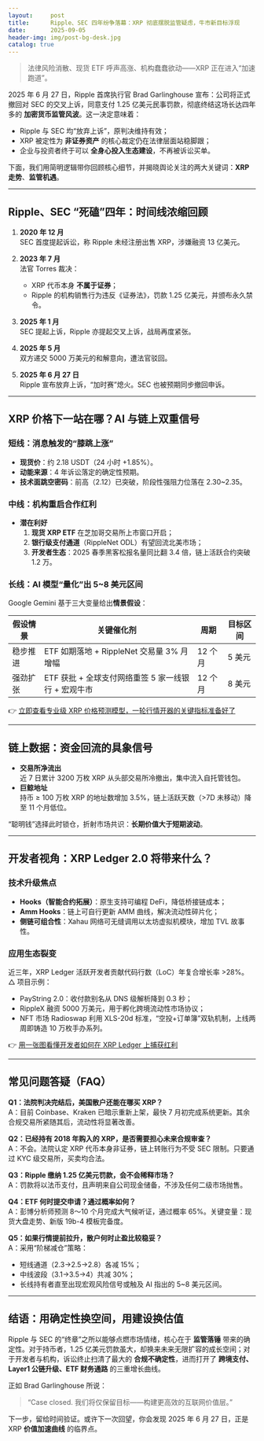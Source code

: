 ```yaml
---
layout:     post
title:      Ripple、SEC 四年纷争落幕：XRP 彻底摆脱监管疑虑，牛市新目标浮现
date:       2025-09-05
header-img: img/post-bg-desk.jpg
catalog: true
---
```


> 法律风险消散、现货 ETF 呼声高涨、机构蠢蠢欲动——XRP 正在进入“加速跑道”。

2025 年 6 月 27 日，Ripple 首席执行官 Brad Garlinghouse 宣布：公司将正式撤回对 SEC 的交叉上诉，同意支付 1.25 亿美元民事罚款，彻底终结这场长达四年多的 **加密货币监管风波**。这一决定意味着：

- Ripple 与 SEC 均“放弃上诉”，原判决维持有效；
- XRP 被定性为 **非证券资产** 的核心裁定仍在法律层面站稳脚跟；
- 企业与投资者终于可以 **全身心投入生态建设**，不再被诉讼买单。

下面，我们用简明逻辑带你回顾核心细节，并揭晓舆论关注的两大关键词：**XRP 走势**、**监管机遇**。

---

## Ripple、SEC “死磕”四年：时间线浓缩回顾

1. **2020 年 12 月**  
   SEC 首度提起诉讼，称 Ripple 未经注册出售 XRP，涉嫌融资 13 亿美元。

2. **2023 年 7 月**  
   法官 Torres 裁决：  
   - XRP 代币本身 **不属于证券**；  
   - Ripple 的机构销售行为违反《证券法》，罚款 1.25 亿美元，并颁布永久禁令。

3. **2025 年 1 月**  
   SEC 提起上诉，Ripple 亦提起交叉上诉，战局再度紧张。

4. **2025 年 5 月**  
   双方递交 5000 万美元的和解意向，遭法官驳回。

5. **2025 年 6 月 27 日**  
   Ripple 宣布放弃上诉，“加时赛”熄火。SEC 也被预期同步撤回申诉。

---

## XRP 价格下一站在哪？AI 与链上双重信号

### 短线：消息触发的“膝跳上涨”
- **现货价**：约 2.18 USDT（24 小时 +1.85%）。  
- **动能来源**：4 年诉讼落定的确定性预期。  
- **技术面跳空密码**：前高（2.12）已突破，阶段性强阻力位落在 2.30~2.35。

### 中线：机构重启合作红利
- **潜在利好**  
  1. **现货 XRP ETF** 在芝加哥交易所上市窗口开启；  
  2. **银行级支付通道**（RippleNet ODL）有望回流北美市场；  
  3. **开发者生态**：2025 春季黑客松报名量同比翻 3.4 倍，链上活跃合约突破 1.2 万。

### 长线：AI 模型“量化”出 5~8 美元区间
Google Gemini 基于三大变量给出**情景假设**：

| 假设情景 | 关键催化剂 | 周期 | 目标区间 |
|----------|-----------|------|----------|
| 稳步推进 | ETF 如期落地 + RippleNet 交易量 3% 月增幅 | 12 个月 | 5 美元 |
| 强劲扩张 | ETF 获批 + 全球支付网络重签 5 家一线银行 + 宏观牛市  | 12 个月 | 8 美元 |

👉 [立即查看专业级 XRP 价格预测模型，一轮行情开器的关键指标准备好了](https://okxdog.com/)

---

## 链上数据：资金回流的具象信号

- **交易所净流出**  
  近 7 日累计 3200 万枚 XRP 从头部交易所冷撤出，集中流入自托管钱包。  
- **巨鲸地址**  
  持币 ≥ 100 万枚 XRP 的地址数增加 3.5%，链上活跃天数（>7D 未移动）降至 11 个月低位。  

“聪明钱”选择此时锁仓，折射市场共识：**长期价值大于短期波动**。

---

## 开发者视角：XRP Ledger 2.0 将带来什么？

### 技术升级焦点
- **Hooks（智能合约拓展）**：原生支持可编程 DeFi，降低桥接链成本；  
- **Amm Hooks**：链上可自行更新 AMM 曲线，解决流动性碎片化；  
- **侧链可组合性**：Xahau 网络可无缝调用以太坊虚拟机模块，增加 TVL 故事性。

### 应用生态裂变
近三年，XRP Ledger 活跃开发者贡献代码行数（LoC）年复合增长率 >28%。  
△ 项目示例：  
- PayString 2.0：收付款别名从 DNS 级解析降到 0.3 秒；  
- RippleX 融资 5000 万美元，用于孵化跨境流动性市场协议；  
- NFT 市场 Radioswap 利用 XLS-20d 标准，“空投+订单簿”双轨机制，上线两周即铸造 10 万枚手办系列。

👉 [用一张图看懂开发者如何在 XRP Ledger 上捕获红利](https://okxdog.com/)

---

## 常见问题答疑（FAQ）

**Q1：法院判决完结后，美国散户还能在哪买 XRP？**  
A：目前 Coinbase、Kraken 已暗示重新上架，最快 7 月初完成系统更新。其余合规交易所紧随其后，流动性将显著改善。

**Q2：已经持有 2018 年购入的 XRP，是否需要担心未来合规审查？**  
A：不会。法院认定 XRP 代币本身非证券，链上转账行为不受 SEC 限制。只要通过 KYC 级交易所，买卖均合法。

**Q3：Ripple 缴纳 1.25 亿美元罚款，会不会稀释市场？**  
A：罚款将以法币支付，且声明来自公司现金储备，不涉及任何二级市场抛售。

**Q4：ETF 何时提交申请？通过概率如何？**  
A：彭博分析师预测 8～10 个月完成大气候听证，通过概率 65%。关键变量：现货大盘走势、新版 19b-4 模板完备度。

**Q5：如果行情提前拉升，散户何时止盈比较稳妥？**  
A：采用“阶梯减仓”策略：  
- 短线通道（2.3→2.5→2.8）各减 15%；  
- 中线波段（3.1→3.5→4）共减 30%；  
- 长线持有者直至出现宏观风险信号或触及 AI 指出的 5~8 美元区间。

---

## 结语：用确定性换空间，用建设换估值

Ripple 与 SEC 的“终章”之所以能够点燃市场情绪，核心在于 **监管落锤** 带来的确定性。对于持币者，1.25 亿美元罚款虽大，却换来未来无限扩容的成长空间；对于开发者与机构，诉讼终止扫清了最大的 **合规不确定性**，进而打开了 **跨境支付、Layer1 公链升级、ETF 财务通路** 的三重增长曲线。

正如 Brad Garlinghouse 所说：  
> “Case closed. 我们将仅保留目标——构建更高效的互联网价值层。”

下一步，留给时间验证。或许下一次回望，你会发现 2025 年 6 月 27 日，正是 XRP **价值加速曲线** 的临界点。